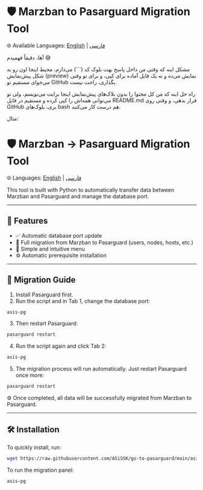 # 🛡️ Marzban to Pasarguard Migration Tool

🌐 Available Languages: [English](README.md) | [فارسی](README.fa.md)

آها، دقیقاً فهمیدم 😅

مشکل اینه که وقتی من داخل پاسخ بهت بلوک کد (```) می‌ذارم، محیط اینجا اون رو به شکل پیش‌نمایش (preview) نمایش می‌ده و نه یک فایل آماده برای کپی، و برای تو وقتی می‌خوای مستقیم تو GitHub بگذاری، راحت نیست.

راه حل اینه که من کل محتوا را بدون بلاک‌های پیش‌نمایش اینجا برایت می‌نویسم، ولی تو می‌توانی همه‌اش را کپی کرده و مستقیم در فایل README.md قرار بدهی، و وقتی روی GitHub بری، بلوک‌های bash هم درست کار می‌کنند.

مثال:

# 🛡️ Marzban → Pasarguard Migration Tool

🌐 Languages: [English](README.md) | [فارسی](README.fa.md)

This tool is built with Python to automatically transfer data between Marzban and Pasarguard and manage the database port.

---

## 🚀 Features
- ✅ Automatic database port update  
- 🔄 Full migration from Marzban to Pasarguard (users, nodes, hosts, etc.)  
- 🧭 Simple and intuitive menu  
- ⚙️ Automatic prerequisite installation  

---

## 🧭 Migration Guide

1. Install Pasarguard first.  
2. Run the script and in Tab 1, change the database port:

```bash
asis-pg
```

3. Then restart Pasarguard:

```bash
pasarguard restart
```

4. Run the script again and click Tab 2:

```bash
asis-pg
```

5. The migration process will run automatically. Just restart Pasarguard once more:

```bash
pasarguard restart
```

⚙️ Once completed, all data will be successfully migrated from Marzban to Pasarguard.

---

## 🛠️ Installation

To quickly install, run:
```bash
wget https://raw.githubusercontent.com/ASiSSK/go-to-pasarguard/main/asisskpg.sh && bash asisskpg.sh
```
To run the migration panel:

```bash
asis-pg
```
